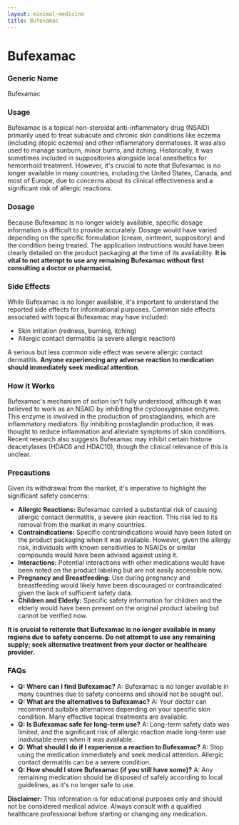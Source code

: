 ```yaml
---
layout: minimal-medicine
title: Bufexamac
---
```


# Bufexamac
### Generic Name
Bufexamac

### Usage
Bufexamac is a topical non-steroidal anti-inflammatory drug (NSAID) primarily used to treat subacute and chronic skin conditions like eczema (including atopic eczema) and other inflammatory dermatoses.  It was also used to manage sunburn, minor burns, and itching. Historically, it was sometimes included in suppositories alongside local anesthetics for hemorrhoid treatment.  However, it's crucial to note that Bufexamac is no longer available in many countries, including the United States, Canada, and most of Europe, due to concerns about its clinical effectiveness and a significant risk of allergic reactions.

### Dosage
Because Bufexamac is no longer widely available, specific dosage information is difficult to provide accurately.  Dosage would have varied depending on the specific formulation (cream, ointment, suppository) and the condition being treated.  The application instructions would have been clearly detailed on the product packaging at the time of its availability.  **It is vital to not attempt to use any remaining Bufexamac without first consulting a doctor or pharmacist.**

### Side Effects
While Bufexamac is no longer available, it's important to understand the reported side effects for informational purposes.  Common side effects associated with topical Bufexamac may have included:

* Skin irritation (redness, burning, itching)
* Allergic contact dermatitis (a severe allergic reaction)


A serious but less common side effect was severe allergic contact dermatitis.  **Anyone experiencing any adverse reaction to medication should immediately seek medical attention.**

### How it Works
Bufexamac's mechanism of action isn't fully understood, although it was believed to work as an NSAID by inhibiting the cyclooxygenase enzyme. This enzyme is involved in the production of prostaglandins, which are inflammatory mediators.  By inhibiting prostaglandin production, it was thought to reduce inflammation and alleviate symptoms of skin conditions. Recent research also suggests Bufexamac may inhibit certain histone deacetylases (HDAC6 and HDAC10), though the clinical relevance of this is unclear.

### Precautions
Given its withdrawal from the market, it's imperative to highlight the significant safety concerns:

* **Allergic Reactions:** Bufexamac carried a substantial risk of causing allergic contact dermatitis, a severe skin reaction.  This risk led to its removal from the market in many countries.
* **Contraindications:**  Specific contraindications would have been listed on the product packaging when it was available.  However, given the allergy risk, individuals with known sensitivities to NSAIDs or similar compounds would have been advised against using it.
* **Interactions:**  Potential interactions with other medications would have been noted on the product labeling but are not easily accessible now.
* **Pregnancy and Breastfeeding:**  Use during pregnancy and breastfeeding would likely have been discouraged or contraindicated given the lack of sufficient safety data.
* **Children and Elderly:**  Specific safety information for children and the elderly would have been present on the original product labeling but cannot be verified now.

**It is crucial to reiterate that Bufexamac is no longer available in many regions due to safety concerns.  Do not attempt to use any remaining supply; seek alternative treatment from your doctor or healthcare provider.**


### FAQs

* **Q: Where can I find Bufexamac?** A: Bufexamac is no longer available in many countries due to safety concerns and should not be sought out.
* **Q: What are the alternatives to Bufexamac?** A:  Your doctor can recommend suitable alternatives depending on your specific skin condition.  Many effective topical treatments are available.
* **Q: Is Bufexamac safe for long-term use?** A:  Long-term safety data was limited, and the significant risk of allergic reaction made long-term use inadvisable even when it was available.
* **Q: What should I do if I experience a reaction to Bufexamac?** A:  Stop using the medication immediately and seek medical attention.  Allergic contact dermatitis can be a severe condition.
* **Q: How should I store Bufexamac (if you still have some)?** A:  Any remaining medication should be disposed of safely according to local guidelines, as it's no longer safe to use.


**Disclaimer:** This information is for educational purposes only and should not be considered medical advice. Always consult with a qualified healthcare professional before starting or changing any medication.
